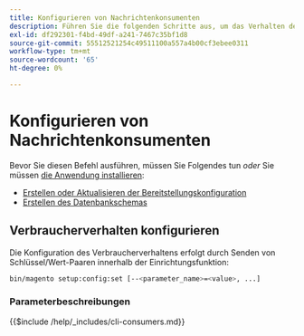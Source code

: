 ```yaml
---
title: Konfigurieren von Nachrichtenkonsumenten
description: Führen Sie die folgenden Schritte aus, um das Verhalten der Nachrichtenwarteschlange-Verbraucher von Adobe Commerce zu konfigurieren.
exl-id: df292301-f4bd-49df-a241-7467c35bf1d8
source-git-commit: 55512521254c49511100a557a4b00cf3ebee0311
workflow-type: tm+mt
source-wordcount: '65'
ht-degree: 0%

---
```


# Konfigurieren von Nachrichtenkonsumenten

Bevor Sie diesen Befehl ausführen, müssen Sie Folgendes tun *oder* Sie müssen [die Anwendung installieren](../advanced.md):

* [Erstellen oder Aktualisieren der Bereitstellungskonfiguration](deployment.md)
* [Erstellen des Datenbankschemas](database.md)

## Verbraucherverhalten konfigurieren

Die Konfiguration des Verbraucherverhaltens erfolgt durch Senden von Schlüssel/Wert-Paaren innerhalb der Einrichtungsfunktion:

```bash
bin/magento setup:config:set [--<parameter_name>=<value>, ...]
```

### Parameterbeschreibungen

{{$include /help/_includes/cli-consumers.md}}

<!-- Last updated from includes: 2022-09-12 09:38:25 -->
